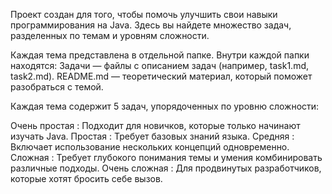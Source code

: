 Проект создан для того, чтобы помочь улучшить свои навыки программирования на Java. 
Здесь вы найдете множество задач, разделенных по темам и уровням сложности.

Каждая тема представлена в отдельной папке. 
Внутри каждой папки находятся:
Задачи — файлы с описанием задач (например, task1.md, task2.md).
README.md — теоретический материал, который поможет разобраться с темой.

Каждая тема содержит 5 задач, упорядоченных по уровню сложности:

Очень простая : Подходит для новичков, которые только начинают изучать Java.
Простая : Требует базовых знаний языка.
Средняя : Включает использование нескольких концепций одновременно.
Сложная : Требует глубокого понимания темы и умения комбинировать различные подходы.
Очень сложная : Для продвинутых разработчиков, которые хотят бросить себе вызов.
